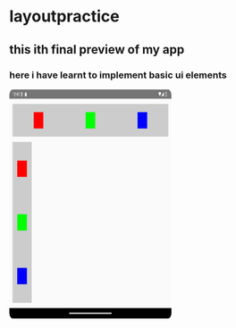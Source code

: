 # layoutpractice
## this ith final preview of my app
### here i have learnt to implement basic ui elements
<img src="layoutpractice/layoutss.png" alt="Initial Appearance" width="290" height="410">
